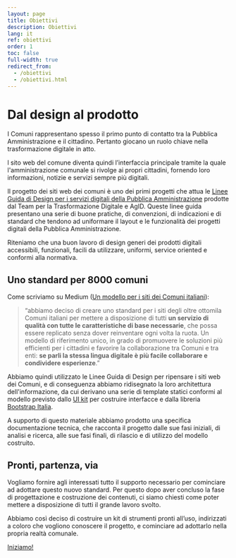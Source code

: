 ```yaml
---
layout: page
title: Obiettivi
description: Obiettivi
lang: it
ref: obiettivi
order: 1
toc: false
full-width: true
redirect_from:
  - /obiettivi
  - /obiettivi.html
---
```


<style>
@media (max-width: 992px) {
    .section-1 .col-right-bg {
        background: url({{ site.baseurl }}/assets/images/patterns/pattern-04.svg) repeat;
    }
}
@media (min-width: 992px) {
    .section-1 {
        background: linear-gradient(90deg, #f2f7fc 50%, transparent 50%), url({{ site.baseurl }}/assets/images/patterns/pattern-04.svg)
    }
}
</style>
<div class="section p-0 section-1">
  <div class="section-content">
    <div class="container">
      <div class="row">
        <div class="col-12 col-lg-2 col-right-bg order-2">
          <div class="col-right-bg-inner bg-muted"></div>
        </div>
        <div class="col-12 col-lg-10 px-4 py-5 order-1 bg-muted">
          <h1>Dal design al prodotto</h1>
          <p>I Comuni rappresentano spesso il primo punto di contatto tra la Pubblica Amministrazione e il cittadino. Pertanto giocano un ruolo chiave nella trasformazione digitale in atto.</p>
          <p>l sito web del comune diventa quindi l’interfaccia principale tramite la quale l'amministrazione comunale si rivolge ai propri cittadini, fornendo loro informazioni, notizie e servizi sempre più digitali.</p>
          <p>Il progetto dei siti web dei comuni è uno dei primi progetti che attua le <a href="https://docs.italia.it/italia/designers-italia/design-linee-guida-docs/" target="_blank" class="font-weight-bold">Linee Guida di Design per i servizi digitali della Pubblica Amministrazione</a> prodotte dal Team per la Trasformazione Digitale e AgID. Queste linee guida presentano una serie di buone pratiche, di convenzioni, di indicazioni e di standard che tendono ad uniformare il layout e le funzionalità dei progetti digitali della Pubblica Amministrazione.</p>
          <p>Riteniamo che una buon lavoro di design generi dei prodotti digitali accessibili, funzionali, facili da utilizzare, uniformi, <span class="font-italic">service oriented</span> e conformi alla normativa.</p>
        </div>
      </div>
    </div>
  </div>
</div>

<style>
@media (max-width: 992px) {
    .section-2 .col-left-bg {
        background: url({{ site.baseurl }}/assets/images/patterns/pattern-02.svg) repeat;
    }
}
@media (min-width: 992px) {
    .section-2 {
        background: linear-gradient(90deg, transparent 50%, #FFF 50%), url({{ site.baseurl }}/assets/images/patterns/pattern-02.svg)
    }
}
</style>
<div class="section p-0 section-2">
  <div class="section-content">
    <div class="container">
      <div class="row">
        <div class="col-12 col-lg-2 col-left-bg order-2 order-lg-1">
          <div class="col-left-bg-inner bg-white"></div>
        </div>
        <div class="col-12 col-lg-10 px-4 py-5 order-1 order-lg-2 bg-white">
          <h2>Uno standard per 8000 comuni</h2>
          <p>Come scriviamo su Medium (<a class="font-weight-bold" href="https://medium.com/team-per-la-trasformazione-digitale/modello-standard-sito-web-comuni-design-prototipo-mobile-first-open-source-organizzazione-contenuti-38b330e695a1">Un modello per i siti dei Comuni italiani</a>):</p>
          <blockquote class="blockquote">
            <p class="mb-0">“abbiamo deciso di creare uno standard per i siti degli oltre ottomila Comuni italiani per mettere a disposizione di tutti <b>un servizio di qualità con tutte le caratteristiche di base necessarie</b>, che possa essere replicato senza dover reinventare ogni volta la ruota. Un modello di riferimento unico, in grado di promuovere le soluzioni più efficienti per i cittadini e favorire la collaborazione tra Comuni e tra enti: <b>se parli la stessa lingua digitale è più facile collaborare e condividere esperienze</b>.”</p>
          </blockquote>
          <p>Abbiamo quindi utilizzato le Linee Guida di Design per ripensare i siti web dei Comuni, e di conseguenza abbiamo ridisegnato la loro architettura dell'informazione, da cui derivano una serie di template statici conformi al modello previsto dallo <a class="font-weight-bold" target="_blank" href="https://github.com/italia/design-ui-kit">UI kit</a> per costruire interfacce e dalla libreria <a class="font-weight-bold" target="_blank" href="https://italia.github.io/bootstrap-italia/">Bootstrap Italia</a>.</p>
          <p>A supporto di questo materiale abbiamo prodotto una specifica documentazione tecnica, che racconta il progetto dalle sue fasi iniziali, di analisi e ricerca, alle sue fasi finali, di rilascio e di utilizzo del modello costruito.</p>
        </div>
      </div>
    </div>
  </div>
</div>

<style>
@media (max-width: 992px) {
    .section-3 .col-right-bg {
        background: url({{ site.baseurl }}/assets/images/patterns/pattern-01.svg) repeat;
    }
}
@media (min-width: 992px) {
    .section-3 {
        background: linear-gradient(90deg, #17324d 50%, transparent 50%), url({{ site.baseurl }}/assets/images/patterns/pattern-01.svg)
    }
}
</style>
<div class="section p-0 section-3">
  <div class="section-content">
    <div class="container white-color">
      <div class="row">
        <div class="col-12 col-lg-2 col-right-bg order-2">
          <div class="col-right-bg-inner bg-dark"></div>
        </div>
        <div class="col-12 col-lg-10 px-4 py-5 order-1 bg-dark">
          <h2>Pronti, partenza, via</h2>
          <p>Vogliamo fornire agli interessati tutto il supporto necessario per cominciare ad adottare questo nuovo standard. Per questo dopo aver concluso la fase di progettazione e costruzione dei contenuti, ci siamo chiesti come poter mettere a disposizione di tutti il grande lavoro svolto.</p>
          <p>Abbiamo così deciso di costruire un kit di strumenti pronti all’uso, indirizzati a coloro che vogliono conoscere il progetto, e cominciare ad adottarlo nella propria realtà comunale.</p>
          <div class="bg-dark py-1 text-center">
            <a href="{{ site.baseurl }}/it/kit.html" class="btn btn-primary">Iniziamo!</a>
          </div>
        </div>
      </div>
    </div>
  </div>
</div>
